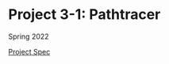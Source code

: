 # Project 3-1: Pathtracer

Spring 2022

[Project Spec](https://cs184.eecs.berkeley.edu/sp22/docs/proj3-1)